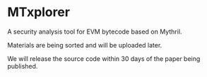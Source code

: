 # MTxplorer
A security analysis tool for EVM bytecode based on Mythril.

Materials are being sorted and will be uploaded later.

We will release the source code within 30 days of the paper being published.
